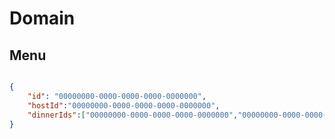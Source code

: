 # Domain

## Menu

```csharp
```

```json
{
    "id": "00000000-0000-0000-0000-0000000",
    "hostId":"00000000-0000-0000-0000-0000000",
    "dinnerIds":["00000000-0000-0000-0000-0000000","00000000-0000-0000-0000-0000000",]
}
```